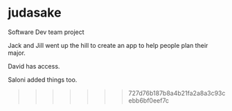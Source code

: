 # judasake
Software Dev team project


Jack and Jill went up the hill to create an app to help people plan their major.

David has access.

Saloni added things too. 
>>>>>>> 727d76b187b8a4b21fa2a8a3c93cebb6bf0eef7c
